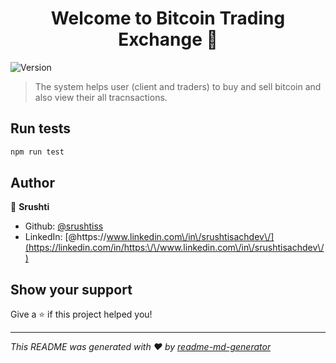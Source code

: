<h1 align="center">Welcome to Bitcoin Trading Exchange 👋</h1>
<p>
  <img alt="Version" src="https://img.shields.io/badge/version-0.1.0-blue.svg?cacheSeconds=2592000" />
</p>

> The system helps user (client and traders) to buy and sell bitcoin and also view their all tracnsactions.

## Run tests

```sh
npm run test
```

## Author

👤 **Srushti**

* Github: [@srushtiss](https://github.com/srushtiss)
* LinkedIn: [@https:\/\/www.linkedin.com\/in\/srushtisachdev\/](https://linkedin.com/in/https:\/\/www.linkedin.com\/in\/srushtisachdev\/)

## Show your support

Give a ⭐️ if this project helped you!

***
_This README was generated with ❤️ by [readme-md-generator](https://github.com/kefranabg/readme-md-generator)_
